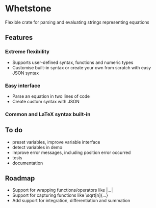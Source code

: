 # Whetstone
Flexible crate for parsing and evaluating strings representing equations

## Features

### Extreme flexibility
- Supports user-defined syntax, functions and numeric types
- Customise built-in syntax or create your own from scratch with easy JSON syntax
### Easy interface
- Parse an equation in two lines of code
- Create custom syntax with JSON
### Common and LaTeX syntax built-in 

## To do
- preset variables, improve variable interface
- detect variables in demo
- Improve error messages, including position error occurred
- tests
- documentation

## Roadmap
- Support for wrapping functions/operators like |...| 
- Support for capturing functions like \sqrt[n]{...}
- Add support for integration, differentiation and summation